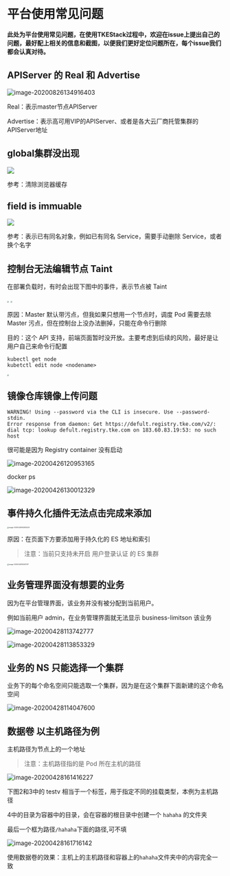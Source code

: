 # 平台使用常见问题

**此处为平台使用常见问题，在使用TKEStack过程中，欢迎在issue上提出自己的问题，最好配上相关的信息和截图，以便我们更好定位问题所在，每个issue我们都会认真对待。**

## APIServer 的 Real 和 Advertise

![image-20200826134916403](../../../../images/image-20200826134916403.png)

Real：表示master节点APIServer

Advertise：表示高可用VIP的APIServer、或者是各大云厂商托管集群的APIServer地址

## global集群没出现

<img src="../../../../images/image-20200426160556402.png" >

参考：清除浏览器缓存

## field is immuable

<img src="../../../../images/image-20200426001249242.png">

参考：表示已有同名对象，例如已有同名 Service，需要手动删除 Service，或者换个名字

## 控制台无法编辑节点 Taint

在部署负载时，有时会出现下图中的事件，表示节点被 Taint

<img src="../../../../images/image-20200426001504038.png" style="zoom:25%;" >

<img src="../../../../images/image-20200426001427785.png" style="zoom:25%;"  >

原因：Master 默认带污点，但我如果只想用一个节点时，调度 Pod 需要去除 Master 污点，但在控制台上没办法删掉，只能在命令行删除

目的：这个 API 支持，前端页面暂时没开放。主要考虑到后续的风险，最好是让用户自己来命令行配置

```shell
kubectl get node
kubetctl edit node <nodename>
```

<img src="../../../../images/image-20200426001540171.png" style="zoom: 25%;" >

## 镜像仓库镜像上传问题

```shell
WARNING! Using --password via the CLI is insecure. Use --password-stdin.
Error response from daemon: Get https://defult.registry.tke.com/v2/: dial tcp: lookup defult.registry.tke.com on 183.60.83.19:53: no such host
```

很可能是因为 Registry container 没有启动

![image-20200426120953165](../../../../images/image-20200426120953165.png)

docker ps

![image-20200426130012329](../../../../images/image-20200426130012329.png)

## 事件持久化插件无法点击完成来添加

<img src="../../../../images/eventPersistent.png" alt="image-20200426162603429" style="zoom:25%;" />

原因：在页面下方要添加用于持久化的 ES 地址和索引

> 注意：当前只支持未开启 用户登录认证 的 ES 集群

<img src="../../../../images/eventes.png" alt="image-20200426162621317" style="zoom:25%;" />



## 业务管理界面没有想要的业务

因为在平台管理界面，该业务并没有被分配到当前用户。

例如当前用户 admin，在业务管理界面就无法显示 business-limitson 该业务

![image-20200428113742777](../../../../images/image-20200428113742777.png)

![image-20200428113853329](../../../../images/image-20200428113853329.png)

## 业务的 NS 只能选择一个集群

业务下的每个命名空间只能选取一个集群，因为是在这个集群下面新建的这个命名空间

![image-20200428114047600](../../../../images/image-20200428114047600.png)

## 数据卷 以主机路径为例

主机路径为节点上的一个地址

> 注意：主机路径指的是 Pod 所在主机的路径

![image-20200428161416227](../../../../images/image-20200428161416227.png)

下图2和3中的 testv 相当于一个标签，用于指定不同的挂载类型，本例为主机路径

4中的目录为容器中的目录，会在容器的根目录中创建一个 `hahaha` 的文件夹

最后一个框为路径`/hahaha`下面的路径,可不填

![image-20200428161716142](../../../../images/image-20200428161716142.png)

使用数据卷的效果：主机上的主机路径和容器上的`hahaha`文件夹中的内容完全一致
